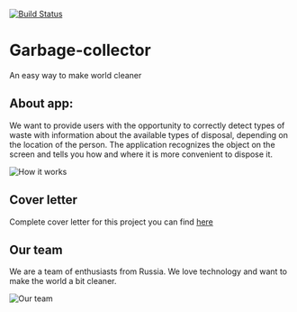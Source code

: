 [![Build Status](https://travis-ci.com/popovbodya/Garbage-collector.svg?branch=master)](https://travis-ci.com/popovbodya/Garbage-collector)



# Garbage-collector
An easy way to make world cleaner

## About app: 
We want to provide users with the opportunity to correctly detect types of waste with information about the available types of disposal, depending on the location of the person. The application recognizes the object on the screen and tells you how and where it is more convenient to dispose it.

![How it works](assets/showcase.png)


## Cover letter
Complete cover letter for this project you can find 
[here](https://github.com/popovbodya/Garbage-collector/blob/master/Cover%20Letter.pdf)


## Our team
We are a team of enthusiasts from Russia.
We love technology and want to make the world a bit cleaner.

![Our team](assets/team.png)
